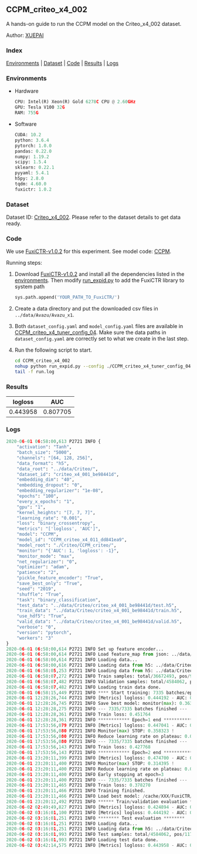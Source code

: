 ## CCPM_criteo_x4_002

A hands-on guide to run the CCPM model on the Criteo_x4_002 dataset.

Author: [XUEPAI](https://github.com/xue-pai)

### Index
[Environments](#Environments) | [Dataset](#Dataset) | [Code](#Code) | [Results](#Results) | [Logs](#Logs)

### Environments
+ Hardware

  ```python
  CPU: Intel(R) Xeon(R) Gold 6278C CPU @ 2.60GHz
  GPU: Tesla V100 32G
  RAM: 755G

  ```

+ Software

  ```python
  CUDA: 10.2
  python: 3.6.4
  pytorch: 1.0.0
  pandas: 0.22.0
  numpy: 1.19.2
  scipy: 1.5.4
  sklearn: 0.22.1
  pyyaml: 5.4.1
  h5py: 2.8.0
  tqdm: 4.60.0
  fuxictr: 1.0.2
  ```

### Dataset
Dataset ID: [Criteo_x4_002](https://github.com/openbenchmark/BARS/blob/master/ctr_prediction/datasets/Criteo/README.md#Criteo_x4_002). Please refer to the dataset details to get data ready.

### Code

We use [FuxiCTR-v1.0.2](fuxictr_url) for this experiment. See model code: [CCPM](https://github.com/xue-pai/FuxiCTR/blob/v1.0.2/fuxictr/pytorch/models/CCPM.py).

Running steps:

1. Download [FuxiCTR-v1.0.2](fuxictr_url) and install all the dependencies listed in the [environments](#environments). Then modify [run_expid.py](./run_expid.py#L5) to add the FuxiCTR library to system path
    
    ```python
    sys.path.append('YOUR_PATH_TO_FuxiCTR/')
    ```

2. Create a data directory and put the downloaded csv files in `../data/Avazu/Avazu_x1`.

3. Both `dataset_config.yaml` and `model_config.yaml` files are available in [CCPM_criteo_x4_tuner_config_04](./CCPM_criteo_x4_tuner_config_04). Make sure the data paths in `dataset_config.yaml` are correctly set to what we create in the last step.

4. Run the following script to start.

    ```bash
    cd CCPM_criteo_x4_002
    nohup python run_expid.py --config ./CCPM_criteo_x4_tuner_config_04 --expid CCPM_criteo_x4_011_3f46109b --gpu 0 > run.log &
    tail -f run.log
    ```

### Results

| logloss | AUC  |
|:--------------------:|:--------------------:|
| 0.443958 | 0.807705  |


### Logs
```python
2020-06-01 06:58:00,613 P2721 INFO {
    "activation": "Tanh",
    "batch_size": "5000",
    "channels": "[64, 128, 256]",
    "data_format": "h5",
    "data_root": "../data/Criteo/",
    "dataset_id": "criteo_x4_001_be98441d",
    "embedding_dim": "40",
    "embedding_dropout": "0",
    "embedding_regularizer": "1e-08",
    "epochs": "100",
    "every_x_epochs": "1",
    "gpu": "1",
    "kernel_heights": "[7, 7, 7]",
    "learning_rate": "0.001",
    "loss": "binary_crossentropy",
    "metrics": "['logloss', 'AUC']",
    "model": "CCPM",
    "model_id": "CCPM_criteo_x4_011_dd841ea9",
    "model_root": "./Criteo/CCPM_criteo/",
    "monitor": "{'AUC': 1, 'logloss': -1}",
    "monitor_mode": "max",
    "net_regularizer": "0",
    "optimizer": "adam",
    "patience": "2",
    "pickle_feature_encoder": "True",
    "save_best_only": "True",
    "seed": "2019",
    "shuffle": "True",
    "task": "binary_classification",
    "test_data": "../data/Criteo/criteo_x4_001_be98441d/test.h5",
    "train_data": "../data/Criteo/criteo_x4_001_be98441d/train.h5",
    "use_hdf5": "True",
    "valid_data": "../data/Criteo/criteo_x4_001_be98441d/valid.h5",
    "verbose": "0",
    "version": "pytorch",
    "workers": "3"
}
2020-06-01 06:58:00,614 P2721 INFO Set up feature encoder...
2020-06-01 06:58:00,614 P2721 INFO Load feature_map from json: ../data/Criteo/criteo_x4_001_be98441d/feature_map.json
2020-06-01 06:58:00,614 P2721 INFO Loading data...
2020-06-01 06:58:00,616 P2721 INFO Loading data from h5: ../data/Criteo/criteo_x4_001_be98441d/train.h5
2020-06-01 06:58:05,253 P2721 INFO Loading data from h5: ../data/Criteo/criteo_x4_001_be98441d/valid.h5
2020-06-01 06:58:07,272 P2721 INFO Train samples: total/36672493, pos/9396350, neg/27276143, ratio/25.62%
2020-06-01 06:58:07,482 P2721 INFO Validation samples: total/4584062, pos/1174544, neg/3409518, ratio/25.62%
2020-06-01 06:58:07,482 P2721 INFO Loading train data done.
2020-06-01 06:58:15,449 P2721 INFO **** Start training: 7335 batches/epoch ****
2020-06-01 12:28:26,744 P2721 INFO [Metrics] logloss: 0.444192 - AUC: 0.807421
2020-06-01 12:28:26,745 P2721 INFO Save best model: monitor(max): 0.363229
2020-06-01 12:28:28,275 P2721 INFO --- 7335/7335 batches finished ---
2020-06-01 12:28:28,361 P2721 INFO Train loss: 0.451764
2020-06-01 12:28:28,361 P2721 INFO ************ Epoch=1 end ************
2020-06-01 17:53:56,079 P2721 INFO [Metrics] logloss: 0.447041 - AUC: 0.805364
2020-06-01 17:53:56,080 P2721 INFO Monitor(max) STOP: 0.358323 !
2020-06-01 17:53:56,080 P2721 INFO Reduce learning rate on plateau: 0.000100
2020-06-01 17:53:56,080 P2721 INFO --- 7335/7335 batches finished ---
2020-06-01 17:53:56,143 P2721 INFO Train loss: 0.427768
2020-06-01 17:53:56,143 P2721 INFO ************ Epoch=2 end ************
2020-06-01 23:20:11,399 P2721 INFO [Metrics] logloss: 0.474700 - AUC: 0.789096
2020-06-01 23:20:11,400 P2721 INFO Monitor(max) STOP: 0.314395 !
2020-06-01 23:20:11,400 P2721 INFO Reduce learning rate on plateau: 0.000010
2020-06-01 23:20:11,400 P2721 INFO Early stopping at epoch=3
2020-06-01 23:20:11,400 P2721 INFO --- 7335/7335 batches finished ---
2020-06-01 23:20:11,465 P2721 INFO Train loss: 0.378270
2020-06-01 23:20:11,466 P2721 INFO Training finished.
2020-06-01 23:20:11,466 P2721 INFO Load best model: /cache/XXX/FuxiCTR/benchmarks/Criteo/CCPM_criteo/criteo_x4_001_be98441d/CCPM_criteo_x4_011_dd841ea9_model.ckpt
2020-06-01 23:20:12,492 P2721 INFO ****** Train/validation evaluation ******
2020-06-02 02:49:49,827 P2721 INFO [Metrics] logloss: 0.424894 - AUC: 0.827891
2020-06-02 03:16:01,100 P2721 INFO [Metrics] logloss: 0.444192 - AUC: 0.807421
2020-06-02 03:16:01,251 P2721 INFO ******** Test evaluation ********
2020-06-02 03:16:01,251 P2721 INFO Loading data...
2020-06-02 03:16:01,251 P2721 INFO Loading data from h5: ../data/Criteo/criteo_x4_001_be98441d/test.h5
2020-06-02 03:16:01,993 P2721 INFO Test samples: total/4584062, pos/1174544, neg/3409518, ratio/25.62%
2020-06-02 03:16:01,993 P2721 INFO Loading test data done.
2020-06-02 03:42:14,575 P2721 INFO [Metrics] logloss: 0.443958 - AUC: 0.807705

```
